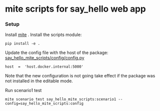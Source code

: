 # mite scripts for say_hello web app

### Setup
Install [mite](https://github.com/sky-uk/mite)  .
Install the scripts module:
```
pip install -e .
```
Update the config file with the host of the package:
 [say_hello_mite_scripts/config/config.py](https://github.com/heliosantos/mite_testing/blob/master/say_hello_mite_scripts/say_hello_mite_scripts/config/config.py)  
```
host  =  'host.docker.internal:5000'
```
Note that the new configuration is not going take effect if the package was not installed in the editable mode.
 
Run scenario1 test
```
mite scenario test say_hello_mite_scripts:scenario1 --config=say_hello_mite_scripts:config
```
